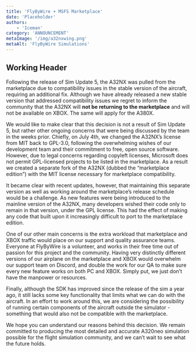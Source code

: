```yaml
---
title: 'FlyByWire + MSFS Marketplace'
date: 'Placeholder'
authors:
    - 'Iceman'
category: 'ANNOUNCEMENT'
metaImage: '/img/a32nxwing.png'
metaAlt: 'FlyByWire Simulations'
---
```


## Working Header

Following the release of Sim Update 5, the A32NX was pulled from the marketplace due to compatibility issues in the stable version of the aircraft, requiring an additional fix. Although we have already released a new stable version that addressed compatibility issues we regret to inform the community that the A32NX will **not be returning to the marketplace** and will not be available on XBOX. The same will apply for the A380X.

We would like to make clear that this decision is not a result of Sim Update 5, but rather other ongoing concerns that were being discussed by the team in the weeks prior. Chiefly, on July 4th, we changed the A32NX’s license from MIT back to GPL-3.0, following the overwhelming wishes of our development team and their commitment to free, open source software. However, due to legal concerns regarding copyleft licenses, Microsoft does not permit GPL-licensed projects to be listed in the marketplace. As a result we created a separate fork of the A32NX (dubbed the “marketplace edition”) with the MIT license necessary for marketplace compatibility.


It became clear with recent updates, however, that maintaining this separate version as well as working around the marketplace’s release schedule would be a challenge. As new features were being introduced to the mainline version of the A32NX, many developers wished their code only to remain in that version, under the GPL license. This had the effect of making any code that built upon it increasingly difficult to port to the marketplace edition.

One of our other main concerns is the extra workload that marketplace and XBOX traffic would place on our support and quality assurance teams. Everyone at FlyByWire is a volunteer, and works in their free time out of passion for this project and the community. Having very distinctly different versions of our airplane on the marketplace and XBOX would overwhelm our support team on Discord, and double the work for our QA to make sure every new feature works on both PC and XBOX. Simply put, we just don’t have the manpower or resources.

Finally, although the SDK has improved since the release of the sim a year ago, it still lacks some key functionality that limits what we can do with the aircraft. In an effort to work around this, we are considering the possibility of running certain components of the aircraft outside the simulator - something that would also not be compatible with the marketplace.

We hope you can understand our reasons behind this decision. We remain committed to producing the most detailed and accurate A320neo simulation possible for the flight simulation community, and we can’t wait to see what the future holds.